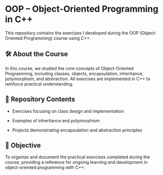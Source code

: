 # OOP – Object-Oriented Programming in C++
This repository contains the exercises I developed during the OOP (Object-Oriented Programming) course using C++.

## 🛠️ About the Course
In this course, we studied the core concepts of Object-Oriented Programming, including classes, objects, encapsulation, inheritance, polymorphism, and abstraction. All exercises are implemented in C++ to reinforce practical understanding.

## 📁 Repository Contents
- Exercises focusing on class design and implementation

- Examples of inheritance and polymorphism

- Projects demonstrating encapsulation and abstraction principles

## 🎯 Objective
To organize and document the practical exercises completed during the course, providing a reference for ongoing learning and development in object-oriented programming with C++.
